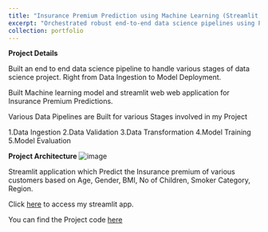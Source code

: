 ```yaml
---
title: "Insurance Premium Prediction using Machine Learning (Streamlit, Batch Predictions)"
excerpt: "Orchestrated robust end-to-end data science pipelines using Python, handling data ingestion, data validation, data preprocessing, model training, and model deployment using Streamlit to predict Insurance Premium of Customers."
collection: portfolio
---
```


**Project Details**

Built an end to end data science pipeline to handle various stages of data science project. Right from Data Ingestion to Model Deployment.

Built Machine learning model and streamlit web web application for Insurance Premium Predictions.

Various Data Pipelines are Built for various Stages involved in my Project

1.Data Ingestion
2.Data Validation
3.Data Transformation
4.Model Training
5.Model Evaluation

**Project Architecture**
![image](https://github.com/sriramsripada20s/portfolio.github.io/assets/49833524/75735cf6-54db-4ce9-b8ab-c1be040e79de)


Streamlit application which Predict the Insurance premium of various customers based on Age, Gender, BMI, No of Children, Smoker Category, Region.

Click [here](https://premiumpredictionml-6qbcnzg5tpe6xp4t77at3u.streamlit.app/) to access my streamlit app.

You can find the Project code [here](https://github.com/sriramsripada20s/Premium_Prediction_ML)


